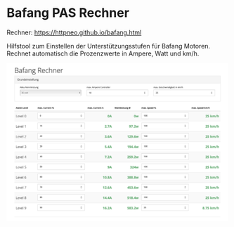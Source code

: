 # Bafang PAS Rechner

Rechner: https://httpneo.github.io/bafang.html

Hilfstool zum Einstellen der Unterstützungsstufen für Bafang Motoren.
Rechnet automatisch die Prozenzwerte in Ampere, Watt und km/h.

![Alt text](/screenshot.png?raw=true "Bafang Rechner")
